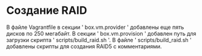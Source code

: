 # **Создание RAID**

В файле Vagrantfile в секции ' box.vm.provider ' добавлены еще пять дисков по 250 мегабайт.
В секции ' box.vm.provision ' добавлен путь для загрузки скрипта ' scripts/build_raid.sh '.
В файле ' scripts/build_raid.sh ' добавлены скрипты для создания RAID5 с комментариями.

